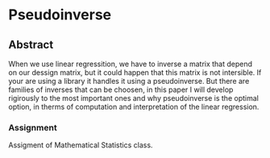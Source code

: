 # Pseudoinverse

## Abstract
When we use linear regressition, we have to inverse a matrix that depend on our dessign matrix, but it could happen that this matrix is not intersible.
If your are using a library it handles it using a pseudoinverse. But there are families of inverses that can be choosen, in this paper I will develop rigirously 
to the most important ones and why pseudoinverse is the optimal option, in therms of computation and interpretation of the linear regression. 

### Assignment
Assigment of Mathematical Statistics class.
